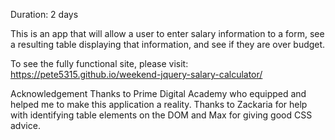Duration: 2 days

This is an app that will allow a user to enter salary information to a form, see a resulting table displaying that information, and see if they are over budget.

To see the fully functional site, please visit: https://pete5315.github.io/weekend-jquery-salary-calculator/


Acknowledgement
Thanks to Prime Digital Academy who equipped and helped me to make this application a reality. Thanks to Zackaria for help with identifying table elements on the DOM and Max for giving good CSS advice.